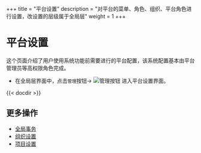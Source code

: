+++
title = "平台设置"
description = "对平台的菜单、角色、组织、平台角色进行设置，改设置的层级属于全局层"
weight = 1
+++
# 平台设置

这个页面介绍了用户使用系统功能前需要进行的平台配置，该系统配置基本由平台管理员等高权限角色完成。

- 在全局层界面中，点击`管理`按钮→ ![管理按钮](/docs/user-guide/system-configuration/platform/image/manage_button.png) 进入平台设置界面。

{{< docdir >}}

## 更多操作

- [全局事务](../..//microservice-development/global-transaction)
- [组织设置](..//tenant)
- [项目设置](..//project)
